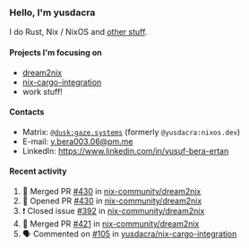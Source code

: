 ### Hello, I'm yusdacra

I do Rust, Nix / NixOS and [other stuff](https://gaze.systems/).

#### Projects I'm focusing on

- [dream2nix](https://github.com/nix-community/dream2nix)
- [nix-cargo-integration](https://github.com/yusdacra/nix-cargo-integration)
- work stuff!

#### Contacts

- Matrix: [`@dusk:gaze.systems`](https://matrix.to/#/@dusk:gaze.systems) (formerly `@yusdacra:nixos.dev`)
- E-mail: y.bera003.06@pm.me
- LinkedIn: https://www.linkedin.com/in/yusuf-bera-ertan

#### Recent activity

<!--START_SECTION:activity-->
1. 🎉 Merged PR [#430](https://github.com/nix-community/dream2nix/pull/430) in [nix-community/dream2nix](https://github.com/nix-community/dream2nix)
2. 💪 Opened PR [#430](https://github.com/nix-community/dream2nix/pull/430) in [nix-community/dream2nix](https://github.com/nix-community/dream2nix)
3. ❗️ Closed issue [#392](https://github.com/nix-community/dream2nix/issues/392) in [nix-community/dream2nix](https://github.com/nix-community/dream2nix)
4. 🎉 Merged PR [#421](https://github.com/nix-community/dream2nix/pull/421) in [nix-community/dream2nix](https://github.com/nix-community/dream2nix)
5. 🗣 Commented on [#105](https://github.com/yusdacra/nix-cargo-integration/issues/105) in [yusdacra/nix-cargo-integration](https://github.com/yusdacra/nix-cargo-integration)
<!--END_SECTION:activity-->
